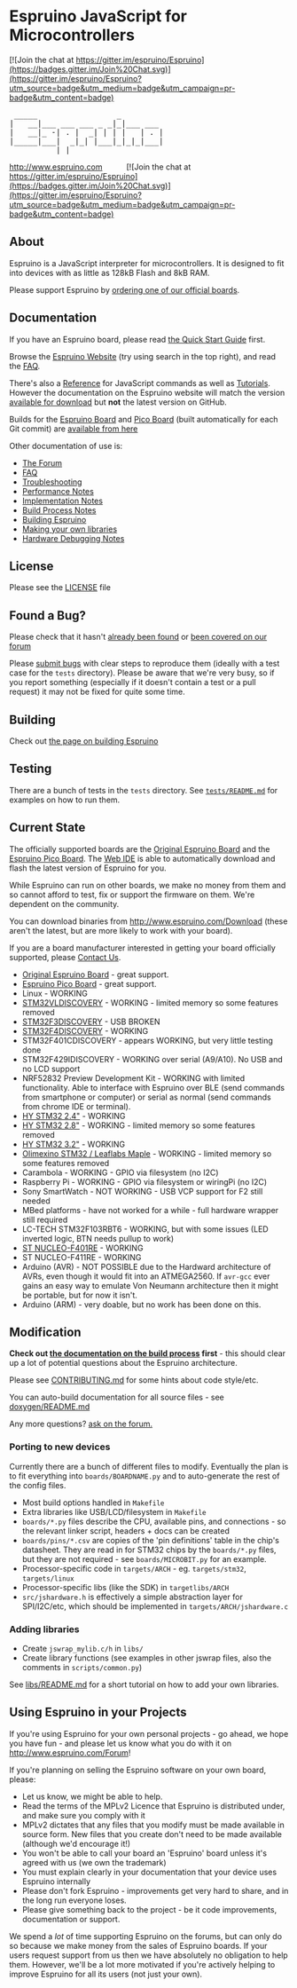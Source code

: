 Espruino JavaScript for Microcontrollers
========================================

[![Join the chat at https://gitter.im/espruino/Espruino](https://badges.gitter.im/Join%20Chat.svg)](https://gitter.im/espruino/Espruino?utm_source=badge&utm_medium=badge&utm_campaign=pr-badge&utm_content=badge)
<pre>
 _____                 _
|   __|___ ___ ___ _ _|_|___ ___
|   __|_ -| . |  _| | | |   | . |
|_____|___|  _|_| |___|_|_|_|___|
          |_|      
</pre>
http://www.espruino.com &nbsp;&nbsp;&nbsp;&nbsp;&nbsp;&nbsp;&nbsp;&nbsp;&nbsp; [![Join the chat at https://gitter.im/espruino/Espruino](https://badges.gitter.im/Join%20Chat.svg)](https://gitter.im/espruino/Espruino?utm_source=badge&utm_medium=badge&utm_campaign=pr-badge&utm_content=badge)


About
-----

Espruino is a JavaScript interpreter for microcontrollers. It is designed to fit into devices with as little as 128kB Flash and 8kB RAM.

Please support Espruino by [ordering one of our official boards](http://www.espruino.com/Order).


Documentation
------------

If you have an Espruino board, please read [the Quick Start Guide](http://www.espruino.com/Quick+Start) first.

Browse the [Espruino Website](http://www.espruino.com) (try using search in the top right), and read the [FAQ](http://www.espruino.com/FAQ).

There's also a [Reference](http://www.espruino.com/Reference) for JavaScript commands as well as [Tutorials](http://www.espruino.com/Tutorials). However the documentation on the Espruino website will match the version [available for download](http://www.espruino.com/Download) but **not** the latest version on GitHub.

Builds for the [Espruino Board](http://www.espruino.com/EspruinoBoard) and [Pico Board](http://www.espruino.com/Pico) (built automatically for each Git commit) are [available from here](http://www.espruino.com/binaries/git)

Other documentation of use is:

* [The Forum](http://forum.espruino.com/)
* [FAQ](http://www.espruino.com//FAQ)
* [Troubleshooting](http://www.espruino.com/Troubleshooting)
* [Performance Notes](http://www.espruino.com/Performance)
* [Implementation Notes](http://www.espruino.com/Internals)
* [Build Process Notes](README_BuildProcess.md)
* [Building Espruino](README_Building.md)
* [Making your own libraries](libs/README.md)
* [Hardware Debugging Notes](http://www.espruino.com/AdvancedDebug)


License
-------

Please see the [LICENSE](LICENSE) file


Found a Bug?
------------

Please check that it hasn't [already been found](https://github.com/espruino/Espruino/issues) or [been covered on our forum](http://www.espruino.com/Forum)

Please [submit bugs](https://github.com/espruino/Espruino/issues) with clear steps to reproduce them (ideally with a test case for the ```tests``` directory). Please be aware that we're very busy, so if you report something (especially if it doesn't contain a test or a pull request) it may not be fixed for quite some time.


Building 
--------

Check out [the page on building Espruino](README_Building.md)


Testing
-------

There are a bunch of tests in the `tests` directory. See [`tests/README.md`](tests/README.md) for examples on how to run them.


Current State
-------------

The officially supported boards are the [Original Espruino Board](http://www.espruino.com/EspruinoBoard) and the  [Espruino Pico Board](http://www.espruino.com/Pico). The [Web IDE](http://www.espruino.com/webide) is able to automatically download and flash the latest version of Espruino for you.

While Espruino can run on other boards, we make no money from them and so cannot afford to test, fix or support the firmware on them. We're dependent on the community.

You can download binaries from http://www.espruino.com/Download (these aren't the latest, but are more likely to work with your board).

If you are a board manufacturer interested in getting your board officially supported, please [Contact Us](http://www.espruino.com/Contact+Us).

* [Original Espruino Board](http://www.espruino.com/EspruinoBoard) - great support.
* [Espruino Pico Board](http://www.espruino.com/Pico) - great support.
* Linux - WORKING
* [STM32VLDISCOVERY](http://www.espruino.com/ReferenceSTM32VLDISCOVERY) - WORKING - limited memory so some features removed
* [STM32F3DISCOVERY](http://www.espruino.com/ReferenceSTM32F3DISCOVERY) - USB BROKEN
* [STM32F4DISCOVERY](http://www.espruino.com/ReferenceSTM32F4DISCOVERY) - WORKING
* STM32F401CDISCOVERY - appears WORKING, but very little testing done
* STM32F429IDISCOVERY - WORKING over serial (A9/A10). No USB and no LCD support
* NRF52832 Preview Development Kit - WORKING with limited functionality. Able to interface with Espruino over BLE (send commands from smartphone or computer) or serial as normal (send commands from chrome IDE or terminal).
* [HY STM32 2.4"](http://www.espruino.com/ReferenceHYSTM32_24) - WORKING
* [HY STM32 2.8"](http://www.espruino.com/ReferenceHYSTM32_28) - WORKING - limited memory so some features removed
* [HY STM32 3.2"](http://www.espruino.com/ReferenceHYSTM32_32) - WORKING
* [Olimexino STM32 / Leaflabs Maple](http://www.espruino.com/ReferenceOLIMEXINO_STM32) - WORKING - limited memory so some features removed
* Carambola - WORKING - GPIO via filesystem (no I2C)
* Raspberry Pi - WORKING - GPIO via filesystem or wiringPi (no I2C)
* Sony SmartWatch - NOT WORKING - USB VCP support for F2 still needed
* MBed platforms - have not worked for a while - full hardware wrapper still required
* LC-TECH STM32F103RBT6 - WORKING, but with some issues (LED inverted logic, BTN needs pullup to work)
* [ST NUCLEO-F401RE](http://www.espruino.com/ReferenceNUCLEOF401RE) - WORKING
* ST NUCLEO-F411RE - WORKING
* Arduino (AVR) - NOT POSSIBLE due to the Hardward architecture of AVRs, even though it would fit into an ATMEGA2560. If `avr-gcc` ever gains an easy way to emulate Von Neumann architecture then it might be portable, but for now it isn't.
* Arduino (ARM) - very doable, but no work has been done on this.


Modification
------------

**Check out [the documentation on the build process](README_BuildProcess.md) first** - this should 
clear up a lot of potential questions about the Espruino architecture.

Please see [CONTRIBUTING.md](CONTRIBUTING.md) for some hints about code style/etc.

You can auto-build documentation for all source files - see [doxygen/README.md](doxygen/README.md)

Any more questions? [ask on the forum.](http://www.espruino.com/Forum)

### Porting to new devices

Currently there are a bunch of different files to modify. Eventually the plan is to fit everything into `boards/BOARDNAME.py` and to auto-generate the rest of the config files.

* Most build options handled in `Makefile`
* Extra libraries like USB/LCD/filesystem in `Makefile`
* `boards/*.py` files describe the CPU, available pins, and connections - so the relevant linker script, headers + docs can be created
* `boards/pins/*.csv` are copies of the 'pin definitions' table in the chip's datasheet. They are read in for STM32 chips by the `boards/*.py` files, but they are not required - see `boards/MICROBIT.py` for an example.
* Processor-specific code in `targets/ARCH` - eg. `targets/stm32`, `targets/linux`
* Processor-specific libs (like the SDK) in `targetlibs/ARCH`
* `src/jshardware.h` is effectively a simple abstraction layer for SPI/I2C/etc, which should be implemented in `targets/ARCH/jshardware.c`

### Adding libraries

* Create `jswrap_mylib.c/h` in `libs/`
* Create library functions (see examples in other jswrap files, also the comments in `scripts/common.py`)

See [libs/README.md](libs/README.md) for a short tutorial on how to add your own libraries.


Using Espruino in your Projects
---------------------------

If you're using Espruino for your own personal projects - go ahead, we hope you have fun - and please let us know what you do with it on http://www.espruino.com/Forum!

If you're planning on selling the Espruino software on your own board, please:

* Let us know, we might be able to help.
* Read the terms of the MPLv2 Licence that Espruino is distributed under, and make sure you comply with it
* MPLv2 dictates that any files that you modify must be made available in source form. New files that you create don't need to be made available (although we'd encourage it!)
* You won't be able to call your board an 'Espruino' board unless it's agreed with us (we own the trademark)
* You must explain clearly in your documentation that your device uses Espruino internally
* Please don't fork Espruino - improvements get very hard to share, and in the long run everyone loses.
* Please give something back to the project - be it code improvements, documentation or support.

We spend a *lot* of time supporting Espruino on the forums, but can only do
so because we make money from the sales of Espruino boards. If your users request
support from us then we have absolutely no obligation to help them. However, we'll
be a lot more motivated if you're actively helping to improve Espruino for all its
users (not just your own).

